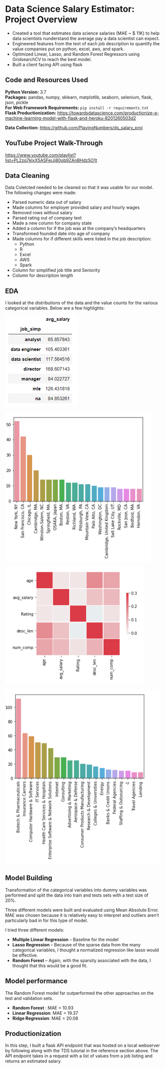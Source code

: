 # Data Science Salary Estimator: Project Overview 
* Created a tool that estimates data science salaries (MAE ~ $ 11K) to help data scientists nunderstand the average pay a data scientist can expect.
* Engineered features from the text of each job description to quantify the value companies put on python, excel, aws, and spark. 
* Optimized Linear, Lasso, and Random Forest Regressors using GridsearchCV to reach the best model. 
* Built a client facing API using flask 

## Code and Resources Used 
**Python Version:** 3.7  
**Packages:** pandas, numpy, sklearn, matplotlib, seaborn, selenium, flask, json, pickle  
**For Web Framework Requirements:**  ```pip install -r requirements.txt```  
**Flask Productionization:** https://towardsdatascience.com/productionize-a-machine-learning-model-with-flask-and-heroku-8201260503d2

**Data Collection:** https://github.com/PlayingNumbers/ds_salary_proj

## YouTube Project Walk-Through
https://www.youtube.com/playlist?list=PL2zq7klxX5ASFejJj80ob9ZAnBHdz5O1t

## Data Cleaning
Data Colelcted needed to be cleaned so that it was usable for our model. The following changes were made:

*	Parsed numeric data out of salary 
*	Made columns for employer provided salary and hourly wages 
*	Removed rows without salary 
*	Parsed rating out of company text 
*	Made a new column for company state 
*	Added a column for if the job was at the company’s headquarters 
*	Transformed founded date into age of company 
*	Made columns for if different skills were listed in the job description:
    * Python  
    * R  
    * Excel  
    * AWS  
    * Spark 
*	Column for simplified job title and Seniority 
*	Column for description length 

## EDA
I looked at the distributions of the data and the value counts for the various categorical variables. Below are a few highlights:

![alt text](https://github.com/adityapoojary/ds_salary_proj/blob/master/position_salary.png "Salary by Position")

![alt text](https://github.com/adityapoojary/ds_salary_proj/blob/master/location.png "Job Opportunities by State")

![alt text](https://github.com/adityapoojary/ds_salary_proj/blob/master/correlation.png "Correlations")

![alt text](https://github.com/adityapoojary/ds_salary_proj/blob/master/industry.png "Job Opportunities by Industry")

## Model Building 

Transformation of the categorical variables into dummy variables was performed and split the data into train and tests sets with a test size of 20%.   

Three different models were built and evaluated using Mean Absolute Error. MAE was chosen because it is relatively easy to interpret and outliers aren’t particularly bad in for this type of model.   

I tried three different models:
*	**Multiple Linear Regression** – Baseline for the model
*	**Lasso Regression** – Because of the sparse data from the many categorical variables, I thought a normalized regression like lasso would be effective.
*	**Random Forest** – Again, with the sparsity associated with the data, I thought that this would be a good fit. 

## Model performance
The Random Forest model far outperformed the other approaches on the test and validation sets. 
*	**Random Forest** : MAE = 10.93
*	**Linear Regression**: MAE = 19.37
*	**Ridge Regression**: MAE = 20.08

## Productionization 
In this step, I built a flask API endpoint that was hosted on a local webserver by following along with the TDS tutorial in the reference section above. The API endpoint takes in a request with a list of values from a job listing and returns an estimated salary. 

